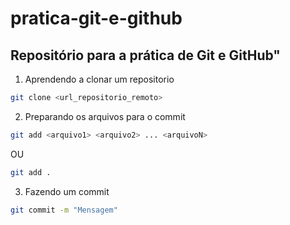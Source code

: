 # pratica-git-e-github
## Repositório para a prática de Git e GitHub"
1. Aprendendo a clonar um repositorio

```bash
git clone <url_repositorio_remoto>
```

2. Preparando os arquivos para o commit

```bash
git add <arquivo1> <arquivo2> ... <arquivoN>
```
OU
```bash
git add .
```

3. Fazendo um commit

```bash
git commit -m "Mensagem"